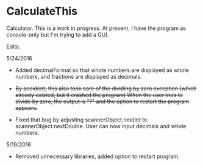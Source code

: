 # CalculateThis
Calculator. This is a work in progress. At present, I have the program as console-only but I'm trying to add a GUI.

Edits:

5/24/2016 

- Added decimalFormat so that whole numbers are displayed as whole numbers, and fractions are displayed as decimals.

- ~~By accident, this also took care of the dividing by zero exception (which already existed, but it crashed the program)
  When the user tries to divide by zero, the output is "?" and the option to restart the program appears.~~

- Fixed that bug by adjusting scannerObject.nextInt to scannerObject.nextDouble. User can now input decimals and whole numbers.

5/19/2016 

- Removed unnecessary libraries, added option to restart program.
